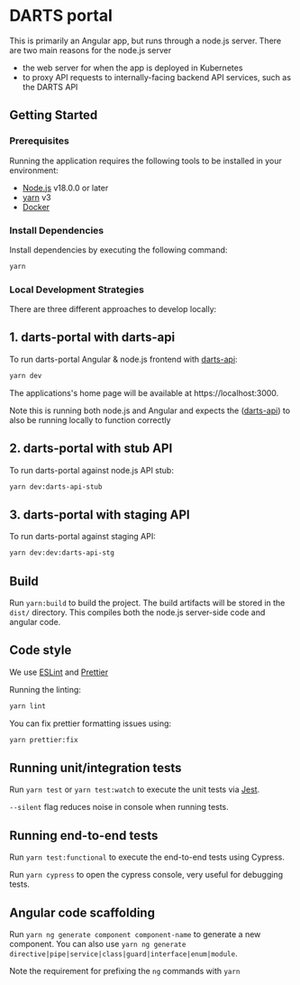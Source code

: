 # DARTS portal

This is primarily an Angular app, but runs through a node.js server. There are two main reasons for the node.js server

- the web server for when the app is deployed in Kubernetes
- to proxy API requests to internally-facing backend API services, such as the DARTS API

## Getting Started

### Prerequisites

Running the application requires the following tools to be installed in your environment:

- [Node.js](https://nodejs.org/) v18.0.0 or later
- [yarn](https://yarnpkg.com/) v3
- [Docker](https://www.docker.com)

### Install Dependencies

Install dependencies by executing the following command:

```bash
yarn
```

### Local Development Strategies

There are three different approaches to develop locally:

## 1. darts-portal with darts-api

To run darts-portal Angular & node.js frontend with [darts-api](https://github.com/hmcts/darts-api):

```bash
yarn dev
```

The applications's home page will be available at https://localhost:3000.

Note this is running both node.js and Angular and expects the ([darts-api](https://github.com/hmcts/darts-api)) to also be running locally to function correctly

## 2. darts-portal with stub API

To run darts-portal against node.js API stub:

```bash
yarn dev:darts-api-stub
```

## 3. darts-portal with staging API

To run darts-portal against staging API:

```bash
yarn dev:dev:darts-api-stg
```

## Build

Run `yarn:build` to build the project. The build artifacts will be stored in the `dist/` directory. This compiles both the node.js server-side code and angular code.

## Code style

We use [ESLint](https://github.com/typescript-eslint/typescript-eslint) and [Prettier](https://prettier.io/)

Running the linting:

```bash
yarn lint
```

You can fix prettier formatting issues using:

```bash
yarn prettier:fix
```

## Running unit/integration tests

Run `yarn test` or `yarn test:watch` to execute the unit tests via [Jest](https://jestjs.io/).

`--silent` flag reduces noise in console when running tests.

## Running end-to-end tests

Run `yarn test:functional` to execute the end-to-end tests using Cypress.

Run `yarn cypress` to open the cypress console, very useful for debugging tests.

## Angular code scaffolding

Run `yarn ng generate component component-name` to generate a new component. You can also use `yarn ng generate directive|pipe|service|class|guard|interface|enum|module`.

Note the requirement for prefixing the `ng` commands with `yarn`
